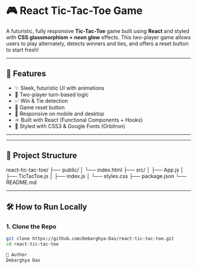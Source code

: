 # 🎮 React Tic-Tac-Toe Game

A futuristic, fully responsive **Tic-Tac-Toe** game built using **React** and styled with **CSS glassmorphism + neon glow** effects. This two-player game allows users to play alternately, detects winners and ties, and offers a reset button to start fresh!

---

## 🚀 Features

- ✨ Sleek, futuristic UI with animations
- 👥 Two-player turn-based logic
- ✅ Win & Tie detection
- 🔄 Game reset button
- 📱 Responsive on mobile and desktop
- ⚛️ Built with React (Functional Components + Hooks)
- 🎨 Styled with CSS3 & Google Fonts (Orbitron)

---

---

## 📁 Project Structure

react-tic-tac-toe/
├── public/
│ └── index.html
├── src/
│ ├── App.js
│ ├── TicTacToe.js
│ ├── index.js
│ └── styles.css
├── package.json
└── README.md


---

## 🛠️ How to Run Locally

### 1. Clone the Repo

```bash
git clone https://github.com/Debarghya-Das/react-tic-tac-toe.git
cd react-tic-tac-toe

🙌 Author
Debarghya Das
